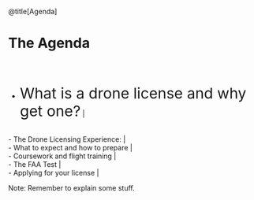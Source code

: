 <div class="slide-bg-style-left"></div><div class="slide-bg-style-right"></div>

@title[Agenda]

# The Agenda

<br>
<br>

- <span style="font-size: 30px;">What is a drone license and why get one?</span> |
<br>
- The Drone Licensing Experience:          |
<br>
  - What to expect and how to prepare      |
<br>
  - Coursework and flight training         |
<br>
  - The FAA Test                           |
<br>
  - Applying for your license              |


Note:
Remember to explain some stuff.
